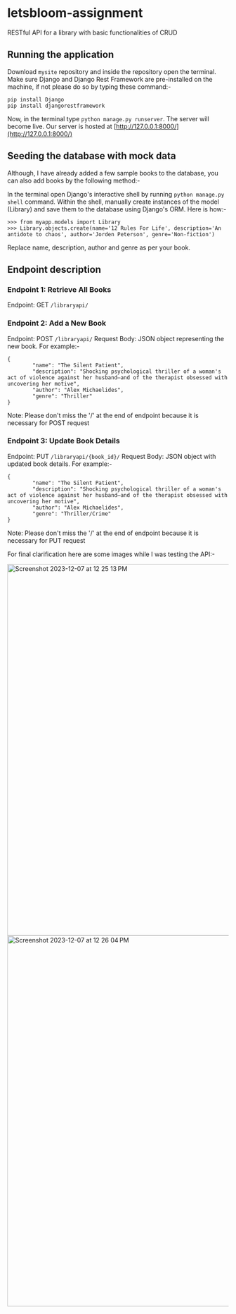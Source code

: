# letsbloom-assignment
RESTful API for a library with basic functionalities of CRUD

## Running the application
Download `mysite` repository and inside the repository open the terminal. Make sure Django and Django Rest Framework are pre-installed on the machine, if not 
please do so by typing these command:-
```
pip install Django
pip install djangorestframework
```
Now, in the terminal type `python manage.py runserver`.
The server will become live. Our server is hosted at [http://127.0.0.1:8000/](http://127.0.0.1:8000/)

## Seeding the database with mock data
Although, I have already added a few sample books to the database, you can also add books by the following method:-

In the terminal open Django's interactive shell by running `python manage.py shell` command. Within the shell, manually create instances of the model (Library) and save them to the database using Django's ORM. Here is how:-
```
>>> from myapp.models import Library
>>> Library.objects.create(name='12 Rules For Life', description='An antidote to chaos', author='Jorden Peterson', genre='Non-fiction')
```
Replace name, description, author and genre as per your book.

## Endpoint description
### Endpoint 1: Retrieve All Books
Endpoint: GET `/libraryapi/`

### Endpoint 2: Add a New Book
Endpoint: POST `/libraryapi/`
Request Body: JSON object representing the new book. For example:-
```
{
        "name": "The Silent Patient",
        "description": "Shocking psychological thriller of a woman's act of violence against her husband—and of the therapist obsessed with uncovering her motive",
        "author": "Alex Michaelides",
        "genre": "Thriller"
}
```
Note: Please don't miss the '/' at the end of endpoint because it is necessary for POST request

### Endpoint 3: Update Book Details
Endpoint: PUT `/libraryapi/{book_id}/`
Request Body: JSON object with updated book details. For example:-
```
{
        "name": "The Silent Patient",
        "description": "Shocking psychological thriller of a woman's act of violence against her husband—and of the therapist obsessed with uncovering her motive",
        "author": "Alex Michaelides",
        "genre": "Thriller/Crime"
}
```
Note: Please don't miss the '/' at the end of endpoint because it is necessary for PUT request

For final clarification here are some images while I was testing the API:-

<img width="843" alt="Screenshot 2023-12-07 at 12 25 13 PM" src="https://github.com/HarshSaini13/letsbloom-assignment/assets/78219532/10025d18-ee6b-49c4-a8bc-0ab2d3e572c3">

<img width="842" alt="Screenshot 2023-12-07 at 12 26 04 PM" src="https://github.com/HarshSaini13/letsbloom-assignment/assets/78219532/7378cfaa-70cc-455b-913a-e325bf728438">
